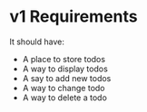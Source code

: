 # v1 Requirements

It should have:
- A place to store todos
- A way to display todos
- A say to add new todos
- A way to change todo
- A way to delete a todo